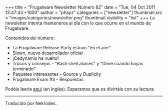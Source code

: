 +++
title = "Frugalware Newsletter Número 82"
date = "Tue, 04 Oct 2011 13:47:43 +1000"
author = "phayz"
categories = ["newsletter"]
thumbnail.src = "images/categories/newsletter.png"
thumbnail.visibility = "list"
+++
La newsletter intenta manteneros al día con lo que ocurre
 en el mundo de Frugalware.  


 Contenidos del número:
 * La Frugalware Release Party estuvo "en el aire"
* Slown, nuevo desarrollador oficial
* ¡Cedynamix ha vuelto!
* Trucos y consejos - "Bash shell aliases" y "Dime cuando hayas terminado"
* Paquetes interesantes - Gource y Duplicity
* Frugalware Exam #3 - Respuestas



 Podéis leerla [aquí](/newsletter/82) (en inglés).
 Esperamos que os divirtáis con su lectura.  

  



---


 Traducido por Nekrodes.